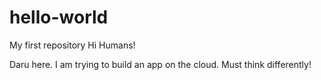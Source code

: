 # hello-world
My first repository
Hi Humans!

Daru here.  I am trying to build an app on the cloud.  Must think differently!
